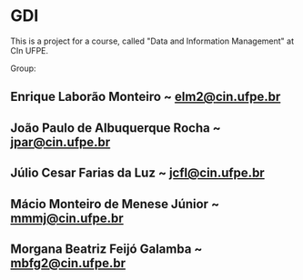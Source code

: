 # GDI
This is a project for a course, called "Data and Information Management" at CIn UFPE.

Group:

## Enrique Laborão Monteiro ~ elm2@cin.ufpe.br
## João Paulo de Albuquerque Rocha ~ jpar@cin.ufpe.br
## Júlio Cesar Farias da Luz ~ jcfl@cin.ufpe.br
## Mácio Monteiro de Menese Júnior ~ mmmj@cin.ufpe.br
## Morgana Beatriz Feijó Galamba ~ mbfg2@cin.ufpe.br
